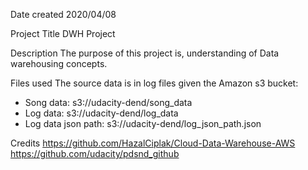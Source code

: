 Date created
2020/04/08

Project Title
DWH Project

Description
The purpose of this project is, understanding of Data warehousing concepts.

Files used
The source data is in log files given the Amazon s3 bucket:

- Song data: s3://udacity-dend/song_data
- Log data: s3://udacity-dend/log_data
- Log data json path: s3://udacity-dend/log_json_path.json

Credits
https://github.com/HazalCiplak/Cloud-Data-Warehouse-AWS
https://github.com/udacity/pdsnd_github
